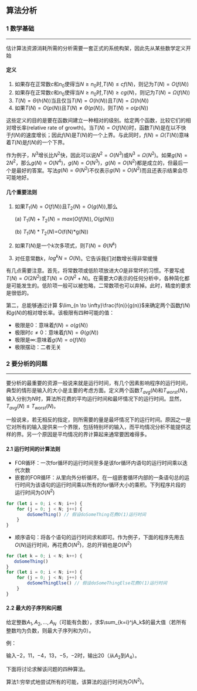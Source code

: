 ## 算法分析

### 1 数学基础
---
估计算法资源消耗所需的分析需要一套正式的系统构架，因此先从某些数学定义开始
#### 定义

1.  如果存在正常数$c$和$n_0$使得当$N \ge n_0$时,$T(N) \le cf(N)$，则记为$T(N)=O(f(N))$
2.  如果存在正常数$c$和$n_0$使得当$N \ge n_0$时,$T(N) \ge cg(N)$，则记为$T(N)=\Omega(f(N))$
3.  $T(N)=\Theta(h(N))$当且仅当$T(N)=O(h(N))$且$T(N)= \Omega(h(N))$
4.  如果$T(N)=O(p(N))$且$T(N) \not ={\Theta(p(N))}$，则$T(N)=o(p(N))$
   
这些定义的目的是要在函数间建立一种相对的级别。给定两个函数，比较它们的相对增长率(relative rate of growth)。当$T(N)=O(f(N))$时，函数$T(N)$是在以不快于$f(N)$的速度增长；因此$f(N)$是$T(N)$的一个上界。与此同时，$f(N)=\Omega(T(N))$意味着$T(N)$是$f(N)$的一个下界。

作为例子，$N^3$增长比$N^2$快，因此可以说$N^2=O(N^3)$或$N^3=\Omega(N^2)$。如果$g(N)=2N^2$，那么$g(N)=O(N^4)$，$g(N)=O(N^3)$，$g(N)=O(N^2)$都是成立的，但最后一个是最好的答案。写法$g(N)=\Theta(N^2)$不仅表示$g(N)=O(N^2)$而且还表示结果会尽可能地好。

#### 几个重要法则

1. 如果$T_1(N)=O(f(N))$且$T_2(N)=O(g(N))$,那么
   
   (a) $T_1(N)+T_2(N)=max(O(f(N)),O(g(N)))$

   (b) $T_1(N)*T_2(N)$=O(f(N)*g(N))
2. 如果$T(N)$是一个$k$次多项式，则$T(N)=\Theta(N^k)$
3. 对任意常数$k$，$log^kN=O(N)$。它告诉我们对数增长得非常缓慢

有几点需要注意。首先，将常数项或低阶项放进大$O$是非常坏的习惯。不要写成$T(N)=O(2N^2)$或$T(N)=O(N^2+N)$。在需要大$O$表示的任何分析中，各种简化都是可能发生的。低阶项一般可以被忽略，二常数项也可以弃掉。此时，精度的要求是很低的。

第二，总能够通过计算 $\lim_{n \to \infty}\frac{f(n)}{g(n)}$来确定两个函数$f(N)$和$g(N)$的相对增长率。该极限有四种可能的值：

-   极限是$0$：意味着$f(N)=o(g(N))$
-   极限时$c \not ={0}$：意味着$f(N)=\Theta(g(N))$
-   极限是$\infty$:意味着$g(N)=o(f(N))$
-   极限摆动：二者无关

### 2 要分析的问题
---
要分析的最重要的资源一般说来就是运行时间，有几个因素影响程序的运行时间，典型的情形是输入的大小是主要的考虑方面。定义两个函数$T_{avg}(N)$和$T_{worst}(N)$，输入分别为$N$时，算法所花费的平均运行时间和最坏情况下的运行时间。显然，$T_{avg}(N) \le T_{worst}(N)$。

一般说来，若无相反的指定，则所需要的量是最坏情况下的运行时间。原因之一是它对所有的输入提供来一个界限，包括特别坏的输入，而平均情况分析不能提供这样的界。另一个原因是平均情况的界计算起来通常要困难得多。

#### 2.1 运行时间的计算法则
- FOR循环：一次for循环的运行时间至多是该for循环内语句的运行时间乘以迭代次数
- 嵌套的FOR循环：从里向外分析循环。在一组嵌套循环内部的一条语句总的运行时间为该语句的运行时间乘以所有的for循环大小的乘积。下列程序片段的运行时间为$O(N^2)$
```typescript
for (let i = 0; i < N; i++) {
    for (j = 0; j < N; j++) {
        doSomeThing() // 假设doSomeThing花费O(1)运行时间
    }
}
```
- 顺序语句：将各个语句的运行时间求和即可。作为例子，下面的程序先用去$O(N)$运行时间，再花费$O(N^2)$，总的开销也是$O(N^2)$
```typescript
for (let k = 0; i < N; k++) {
   doSomeThing()
}
for (let i = 0; i < N; i++) {
    for (j = 0; j < N; j++) {
        doSomeThingElse() // 假设doSomeThingElse花费O(1)运行时间
    }
}
```

#### 2.2 最大的子序列和问题

给定整数$A_1,A_2,...,A_N$（可能有负数），求$\sum_{k=i}^jA_k$的最大值（若所有整数均为负数，则最大子序列和为$0$）。

例：

输入$-2$，$11$，$-4$，$13$，$-5$，$-2$时，输出20（从$A_2$到$A_4$）。

下面将讨论求解该问题的四种算法。

算法1:穷举式地尝试所有的可能，该算法的运行时间为$O(N^2)$。
``` typescript

```